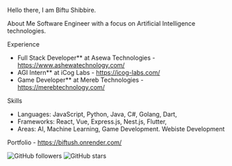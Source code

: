 Hello there, I am Biftu Shibbire.

About Me
Software Engineer with a focus on Artificial Intelligence technologies.

Experience
- Full Stack Developer** at Asewa Technologies - https://www.ashewatechnology.com/
- AGI Intern** at iCog Labs - https://icog-labs.com/
- Game Developer** at Mereb Technologies - https://merebtechnology.com/

Skills
- Languages: JavaScript, Python, Java, C#, Golang, Dart, 
- Frameworks: React, Vue, Express.js, Nest.js, Flutter,
- Areas: AI, Machine Learning, Game Development. Webiste Development

Portfolio - https://biftush.onrender.com/

![GitHub followers](https://img.shields.io/github/followers/Bonittas?style=social)
![GitHub stars](https://img.shields.io/github/stars/Bonittas/(https://github.com/Bonittas/Bonittas)?style=social)
